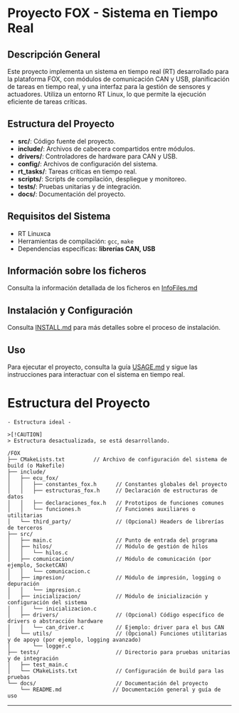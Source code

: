 # Proyecto FOX - Sistema en Tiempo Real

## Descripción General
Este proyecto implementa un sistema en tiempo real (RT) desarrollado para la plataforma FOX, con módulos de comunicación CAN y USB, planificación de tareas en tiempo real, y una interfaz para la gestión de sensores y actuadores. Utiliza un entorno RT Linux, lo que permite la ejecución eficiente de tareas críticas.

## Estructura del Proyecto
- **src/**: Código fuente del proyecto.
- **include/**: Archivos de cabecera compartidos entre módulos.
- **drivers/**: Controladores de hardware para CAN y USB.
- **config/**: Archivos de configuración del sistema.
- **rt_tasks/**: Tareas críticas en tiempo real.
- **scripts/**: Scripts de compilación, despliegue y monitoreo.
- **tests/**: Pruebas unitarias y de integración.
- **docs/**: Documentación del proyecto.

## Requisitos del Sistema
- RT Linuxca
- Herramientas de compilación: `gcc`, `make`
- Dependencias específicas: **librerías CAN, USB**

## Información sobre los ficheros
Consulta la información detallada de los ficheros en [InfoFiles.md](InfoFiles.md)


## Instalación y Configuración
Consulta [INSTALL.md](INSTALL.md) para más detalles sobre el proceso de instalación.

## Uso
Para ejecutar el proyecto, consulta la guía [USAGE.md](USAGE.md) y sigue las instrucciones para interactuar con el sistema en tiempo real.


# Estructura del Proyecto

```plaintext
- Estructura ideal - 

>[!CAUTION]
> Estructura desactualizada, se está desarrollando.

/FOX
├── CMakeLists.txt         // Archivo de configuración del sistema de build (o Makefile)
├── include/
│   ├── ecu_fox/
│   │   ├── constantes_fox.h      // Constantes globales del proyecto
│   │   ├── estructuras_fox.h     // Declaración de estructuras de datos
│   │   ├── declaraciones_fox.h   // Prototipos de funciones comunes
│   │   └── funciones.h           // Funciones auxiliares o utilitarias
│   └── third_party/              // (Opcional) Headers de librerías de terceros
├── src/
│   ├── main.c                    // Punto de entrada del programa
│   ├── hilos/                    // Módulo de gestión de hilos
│   │   └── hilos.c
│   ├── comunicacion/             // Módulo de comunicación (por ejemplo, SocketCAN)
│   │   └── comunicacion.c
│   ├── impresion/                // Módulo de impresión, logging o depuración
│   │   └── impresion.c
│   ├── inicializacion/           // Módulo de inicialización y configuración del sistema
│   │   └── inicializacion.c
│   ├── drivers/                  // (Opcional) Código específico de drivers o abstracción hardware
│   │   └── can_driver.c          // Ejemplo: driver para el bus CAN
│   └── utils/                    // (Opcional) Funciones utilitarias y de apoyo (por ejemplo, logging avanzado)
│       └── logger.c
├── tests/                        // Directorio para pruebas unitarias y de integración
│   ├── test_main.c
│   └── CMakeLists.txt            // Configuración de build para las pruebas
└── docs/                         // Documentación del proyecto
    └── README.md                // Documentación general y guía de uso

```
_________________________________________





